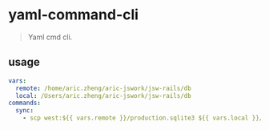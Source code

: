 # yaml-command-cli
> Yaml cmd cli.


## usage
```yml
vars:
  remote: /home/aric.zheng/aric-jswork/jsw-rails/db
  local: /Users/aric.zheng/aric-jswork/jsw-rails/db
commands:
  sync:
    - scp west:${{ vars.remote }}/production.sqlite3 ${{ vars.local }}/production.sqlite3
```
